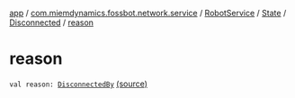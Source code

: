 [app](../../../../index.md) / [com.miemdynamics.fossbot.network.service](../../../index.md) / [RobotService](../../index.md) / [State](../index.md) / [Disconnected](index.md) / [reason](./reason.md)

# reason

`val reason: `[`DisconnectedBy`](../../-disconnected-by/index.md) [(source)](https://github.com/binyot/fossbot/tree/master/app/src/main/java/com/miemdynamics/fossbot/network/service/RobotService.kt#L50)